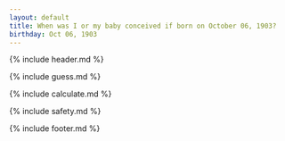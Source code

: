 ```yaml
---
layout: default
title: When was I or my baby conceived if born on October 06, 1903?
birthday: Oct 06, 1903
---
```


{% include header.md %}

{% include guess.md %}

{% include calculate.md %}

{% include safety.md %}

{% include footer.md %}



